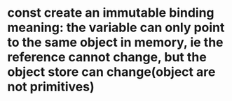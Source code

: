 # const create an immutable binding meaning: the variable can only point to the same object in memory, ie the reference cannot change, but the object store can change(object are not primitives) 